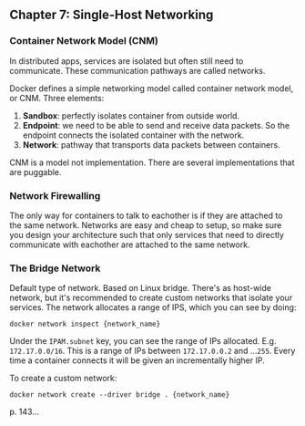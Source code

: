 ## Chapter 7: Single-Host Networking

### Container Network Model (CNM)
In distributed apps, services are isolated but often still need to communicate. These communication pathways are called
networks.

Docker defines a simple networking model called container network model, or CNM. Three elements:

1. **Sandbox**: perfectly isolates container from outside world. 
2. **Endpoint**: we need to be able to send and receive data packets. So the endpoint connects the isolated container with the network.
3. **Network**: pathway that transports data packets between containers.

CNM is a model not implementation. There are several implementations that are puggable.

### Network Firewalling
The only way for containers to talk to eachother is if they are attached to the same network. Networks are easy and cheap to
setup, so make sure you design your architecture such that only services that need to directly communicate with eachother are
attached to the same network.

### The Bridge Network
Default type of network. Based on Linux bridge. There's as host-wide network, but it's recommended to create custom networks
that isolate your services. The network allocates a range of IPS, which you can see by doing:

```
docker network inspect {network_name}
```

Under the `IPAM.subnet` key, you can see the range of IPs allocated. E.g. `172.17.0.0/16`.
This is a range of IPs between `172.17.0.0.2` and ...`255`. Every time a container connects it will be given an 
incrementally higher IP.


To create a custom network:

```
docker network create --driver bridge . {network_name}
```

p. 143...



